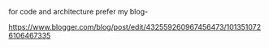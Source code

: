 for code and architecture prefer my blog-

https://www.blogger.com/blog/post/edit/432559260967456473/1013510726106467335
